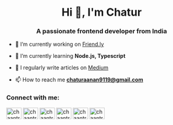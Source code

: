 <h1 align="center">Hi 👋, I'm Chatur</h1>
<h3 align="center">A passionate frontend developer from India</h3>

- 🔭 I’m currently working on [Friend.ly](https://github.com/und3fined-v01d/Friend.ly)

- 🌱 I’m currently learning **Node.js, Typescript**

- 📝 I regularly write articles on [Medium](Medium)

- 📫 How to reach me **chaturaanan9119@gmail.com**

<h3 align="left">Connect with me:</h3>
<p align="left">
<a href="https://codepen.io/chaantr" target="blank"><img align="center" src="https://cdn.jsdelivr.net/npm/simple-icons@3.0.1/icons/codepen.svg" alt="chaantr" height="30" width="40" /></a>
<a href="https://dev.to/chaantr" target="blank"><img align="center" src="https://cdn.jsdelivr.net/npm/simple-icons@3.0.1/icons/dev-dot-to.svg" alt="chaantr" height="30" width="40" /></a>
<a href="https://twitter.com/chaantr" target="blank"><img align="center" src="https://cdn.jsdelivr.net/npm/simple-icons@3.0.1/icons/twitter.svg" alt="chaantr" height="30" width="40" /></a>
<a href="https://linkedin.com/in/chaantr-91829snw9" target="blank"><img align="center" src="https://cdn.jsdelivr.net/npm/simple-icons@3.0.1/icons/linkedin.svg" alt="chaantr-91829snw9" height="30" width="40" /></a>
<a href="https://stackoverflow.com/users/chaantr" target="blank"><img align="center" src="https://cdn.jsdelivr.net/npm/simple-icons@3.0.1/icons/stackoverflow.svg" alt="chaantr" height="30" width="40" /></a>
<a href="https://codesandbox.com/chaantr" target="blank"><img align="center" src="https://cdn.jsdelivr.net/npm/simple-icons@3.0.1/icons/codesandbox.svg" alt="chaantr" height="30" width="40" /></a>
</p>
